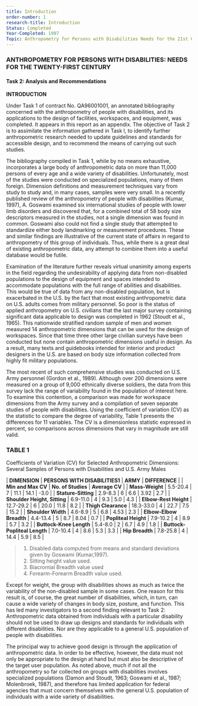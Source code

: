 ```yaml
---
title: Introduction
order-number: 1
research-title: Introduction
Status: Completed
Year-Completed: 1997
Topic: Anthropometry for Persons with Disabilities Needs for the 21st Century
---
```


### ANTHROPOMETRY FOR PERSONS WITH DISABILITIES: NEEDS FOR THE TWENTY-FIRST CENTURY

#### Task 2: Analysis and Recommendations

**INTRODUCTION**

Under Task 1 of contract No. QA96001001, an annotated bibliography concerned with the anthropometry of people with disabilities, and its applications to the design of facilities, workspaces, and equipment, was completed. It appears in this report as an appendix. The objective of Task 2 is to assimilate the information gathered in Task l, to identify further anthropometric research needed to update guidelines and standards for accessible design, and to recommend the means of carrying out such studies.

The bibliography compiled in Task 1, while by no means exhaustive, incorporates a large body of anthropometric data on more than 11,000 persons of every age and a wide variety of disabilities. Unfortunately, most of the studies were conducted on specialized populations, many of them foreign. Dimension definitions and measurement techniques vary from study to study and, in many cases, samples were very small. In a recently published review of the anthropometry of people with disabilities (Kumar, 1997), A. Goswami examined six international studies of people with lower limb disorders and discovered that, for a combined total of 58 body size descriptors measured in the studies, not a single dimension was found in common. Goswami also could not find a single study that attempted to standardize either body landmarking or measurement procedures. These and similar findings are illustrative of the current state of affairs in regard to anthropometry of this group of individuals. Thus, while there is a great deal of existing anthropometric data, any attempt to combine them into a useful database would be futile.

Examination of the literature further reveals virtual unanimity among experts in the field regarding the undesirability of applying data from non-disabled populations to the design of equipment and spaces intended to accommodate populations with the full range of abilities and disabilities. This would be true of data from any non-disabled population, but is exacerbated in the U.S. by the fact that most existing anthropometric data on U.S. adults comes from military personnel. So poor is the status of applied anthropometry on U.S. civilians that the last major survey containing significant data applicable to design was completed in 1962 (Stoudt et al., 1965). This nationwide stratified random sample of men and women measured 14 anthropometric dimensions that can be used for the design of workspaces. Since that time three other large civilian surveys have been conducted but none contain anthropometric dimensions useful in design. As a result, many texts and guidebooks intended for interior and product designers in the U.S. are based on body size information collected from highly fit military populations.

The most recent of such comprehensive studies was conducted on U.S. Army personnel (Gordon et al., 1989). Although over 200 dimensions were measured on a group of 9,000 ethnically diverse soldiers, the data from this survey lack the range of variability found in the population of interest here. To examine this contention, a comparison was made for workspace dimensions from the Army survey and a compilation of seven separate studies of people with disabilities. Using the coefficient of variation (CV) as the statistic to compare the degree of variability, Table 1 presents the differences for 11 variables. The CV is a dimensionless statistic expressed in percent, so comparisons across dimensions that vary in magnitude are still valid.

### TABLE 1

Coefficients of Variation (CV) for Selected Anthropometric Dimensions: Several Samples of Persons with Disabilities and U.S. Army Males

| **DIMENSION** | **PERSONS WITH DISABILITIES1** | **ARMY** | **DIFFERENCE** |
| **Min and Max CV** | **No. of Studies** | **Average CV** |
| **Mass-Weight** | 5.5-20.4 | 7 | 11.1 | 14.1 | -3.0 |
| **Stature-Sitting** | 2.9-8.3 | 6 | 6.6 | 3.92 | 2.7 |
| **Shoulder Height, Sitting** | 6.9-11.0 | 4 | 9.3 | 5.0 | 4.3 |
| **Elbow-Rest Height** | 12.7-29.2 | 6 | 20.0 | 11.8 | 8.2 |
| **Thigh Clearance** | 18.3-33.0 | 4 | 22.7 | 7.5 | 15.2 |
| **Shoulder Width** | 4.6-8.9 | 5 | 6.8 | 4.53 | 2.3 |
| **Elbow-Elbow Breadth** | 4.4-13.4 | 5 | 8.7 | 8.04 | 0.7 |
| **Popliteal Height** | 7.9-10.2 | 4 | 8.9 | 5.7 | 3.2 |
| **Buttock-Knee Length** | 5.4-8.0 | 2 | 6.7 | 4.9 | 1.8 |
| **Buttock-Popliteal Length** | 7.0-10.4 | 4 | 8.6 | 5.3 | 3.3 |
| **Hip Breadth** | 7.8-25.8 | 4 | 14.4 | 5.9 | 8.5 |

> 1.  Disabled data computed from means and standard deviations given by Goswami (Kumar,1997).
> 2.  Sitting height value used.
> 3.  Biacromial Breadth value used
> 4.  Forearm-Forearm Breadth value used.

Except for weight, the group with disabilities shows as much as twice the variability of the non-disabled sample in some cases. One reason for this result is, of course, the great number of disabilities, which, in turn, can cause a wide variety of changes in body size, posture, and function. This has led many investigators to a second finding relevant to Task 2: Anthropometric data obtained from individuals with a particular disability should not be used to draw up designs and standards for individuals with different disabilities. Nor are they applicable to a general U.S. population of people with disabilities.

The principal way to achieve good design is through the application of anthropometric data. In order to be effective, however, the data must not only be appropriate to the design at hand but must also be descriptive of the target user population. As noted above, much if not all the anthropometry so far collected on groups with disabilities involves specialized populations (Damon and Stoudt, 1963; Goswami et al., 1987; Molenbroek, 1987), and therefore has limited application for federal agencies that must concern themselves with the general U.S. population of individuals with a wide variety of disabilities.
